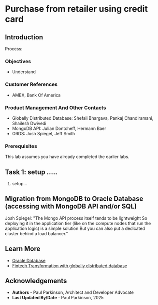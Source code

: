 # Purchase from retailer using credit card

## Introduction

Process:


### Objectives

-  Understand 

### Customer References 

- AMEX, Bank Of America

### Product Management And Other Contacts

- Globally Distributed Database: Shefali Bhargava, Pankaj Chandiramani, Shailesh Dwivedi 
- MongoDB API: Julian Dontcheff, Hermann Baer
- ORDS: Josh Spiegel, Jeff Smith

### Prerequisites

This lab assumes you have already completed the earlier labs.

## Task 1: setup .....

1. setup...

## Migration from MongoDB to Oracle Database (accessing with MongoDB API and/or SQL)

Josh Spiegel: "The Mongo API process itself tends to be lightweight
So deploying it in the application tier (like on the compute nodes that run the application logic) is a simple solution
But you can also put a dedicated cluster behind a load balancer."

## Learn More

* [Oracle Database](https://bit.ly/mswsdatabase)
* [Fintech Transformation with globally distributed database](https://www.oracle.com/a/ocom/docs/database/fintech-transformation-with-globally-distributed-database.pdf)

## Acknowledgements
* **Authors** - Paul Parkinson, Architect and Developer Advocate
* **Last Updated By/Date** - Paul Parkinson, 2025

